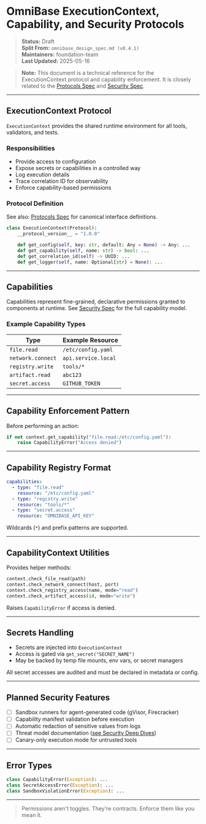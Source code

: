 <!-- === OmniNode:Metadata ===
author: OmniNode Team
copyright: OmniNode.ai
created_at: '2025-05-28T12:40:26.299219'
description: Stamped by ONEX
entrypoint: python://execution_context.md
hash: 3517c5e8af5dc81bf7c61054cf4c793b88843d68b76c055f489875e05b156b01
last_modified_at: '2025-05-29T11:50:14.891906+00:00'
lifecycle: active
meta_type: tool
metadata_version: 0.1.0
name: execution_context.md
namespace: omnibase.execution_context
owner: OmniNode Team
protocol_version: 0.1.0
runtime_language_hint: python>=3.11
schema_version: 0.1.0
state_contract: state_contract://default
tools: null
uuid: ec6d5026-ae1f-4e5b-bba9-98409b10f335
version: 1.0.0

<!-- === /OmniNode:Metadata === -->


# OmniBase ExecutionContext, Capability, and Security Protocols

> **Status:** Draft  
> **Split From:** `omnibase_design_spec.md (v0.4.1)`  
> **Maintainers:** foundation-team  
> **Last Updated:** 2025-05-16

> **Note:** This document is a technical reference for the ExecutionContext protocol and capability enforcement. It is closely related to the [Protocols Spec](./protocols.md) and [Security Spec](./security.md).

---

## ExecutionContext Protocol

`ExecutionContext` provides the shared runtime environment for all tools, validators, and tests.

### Responsibilities

- Provide access to configuration
- Expose secrets or capabilities in a controlled way
- Log execution details
- Trace correlation ID for observability
- Enforce capability-based permissions

### Protocol Definition

See also: [Protocols Spec](./protocols.md) for canonical interface definitions.

```python
class ExecutionContext(Protocol):
    __protocol_version__ = "1.0.0"

    def get_config(self, key: str, default: Any = None) -> Any: ...
    def get_capability(self, name: str) -> bool: ...
    def get_correlation_id(self) -> UUID: ...
    def get_logger(self, name: Optional[str] = None): ...
```

---

## Capabilities

Capabilities represent fine-grained, declarative permissions granted to components at runtime. See [Security Spec](./security.md) for the full capability model.

### Example Capability Types

| Type             | Example Resource     |
|------------------|----------------------|
| `file.read`      | `/etc/config.yaml`   |
| `network.connect`| `api.service.local`  |
| `registry.write` | `tools/*`            |
| `artifact.read`  | `abc123`             |
| `secret.access`  | `GITHUB_TOKEN`       |

---

## Capability Enforcement Pattern

Before performing an action:

```python
if not context.get_capability("file.read:/etc/config.yaml"):
    raise CapabilityError("Access denied")
```

---

## Capability Registry Format

```yaml
capabilities:
  - type: "file.read"
    resource: "/etc/config.yaml"
  - type: "registry.write"
    resource: "tools/*"
  - type: "secret.access"
    resource: "OMNIBASE_API_KEY"
```

Wildcards (`*`) and prefix patterns are supported.

---

## CapabilityContext Utilities

Provides helper methods:

```python
context.check_file_read(path)
context.check_network_connect(host, port)
context.check_registry_access(name, mode="read")
context.check_artifact_access(id, mode="write")
```

Raises `CapabilityError` if access is denied.

---

## Secrets Handling

- Secrets are injected into `ExecutionContext`
- Access is gated via `get_secret("SECRET_NAME")`
- May be backed by temp file mounts, env vars, or secret managers

All secret accesses are audited and must be declared in metadata or config.

---

## Planned Security Features

- [ ] Sandbox runners for agent-generated code (gVisor, Firecracker)
- [ ] Capability manifest validation before execution
- [ ] Automatic redaction of sensitive values from logs
- [ ] Threat model documentation ([see Security Deep Dives](./security/threat_model.md))
- [ ] Canary-only execution mode for untrusted tools

---

## Error Types

```python
class CapabilityError(Exception): ...
class SecretAccessError(Exception): ...
class SandboxViolationError(Exception): ...
```

---

> Permissions aren't toggles. They're contracts. Enforce them like you mean it.
